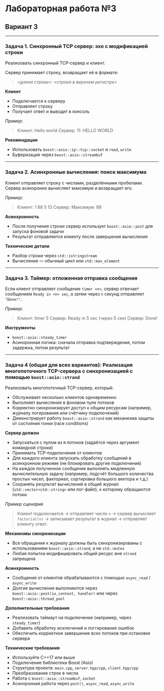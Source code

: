 # Лабораторная работа №3

## Вариант 3

---

### Задача 1. Синхронный TCP сервер: эхо с модификацией строки

Реализовать синхронный TCP-сервер и клиент.

Сервер принимает строку, возвращает её в формате:

> *\<длина строки\>: \<строка в верхнем регистре\>*

**Клиент**
- Подключается к серверу
- Отправляет строку
- Получает ответ и выводит в консоль

*Пример*:

> Клиент: Hello world
> Сервер: 11: HELLO WORLD

**Рекомендации**
- Использовать `boost::asio::ip::tcp::socket` и `read`, `write`
- Буферизация через `boost::asio::streambuf`

---

### Задача 2. Асинхронные вычисления: поиск максимума

Клиент отправляет строку с числами, разделёнными пробелами.  
Сервер асинхронно вычисляет максимум и возвращает его.

*Пример*:

> Клиент: 1 88 5 13
> Сервер: Максимум: 88

**Асинхронность**
- После получения строки сервер использует `boost::asio::post` для запуска фоновой задачи
- Результат отправляется клиенту после завершения вычисления

**Технические детали**
- Разбор строки через `std::istringstream`
- Вычисление — обычный цикл или `std::max_element`

---

### Задача 3. Таймер: отложенная отправка сообщения

Если клиент отправляет сообщение `timer <n>`, сервер отвечает сообщением `Ready in <n> sec`, а затем через `n` секунд отправляет `"Done!"`.

*Пример*:

> Клиент: timer 5
> Сервер: Ready in 5 sec
> (через 5 сек)
> Сервер: Done!

**Инструменты**
- `boost::asio::steady_timer`
- Асинхронная логика: сначала отправка подтверждения, потом задержка, потом результат

---

### Задача 4 (общая для всех вариантов): Реализация многопоточного TCP-сервера с синхронизацией с помощью `boost::asio::strand`

Реализовать многопоточный TCP-сервер, который:
- Обслуживает несколько клиентов одновременно
- Выполняет вычисления в фоновом пуле потоков
- Корректно синхронизирует доступ к общим ресурсам (например, журналу логирования или счётчику подключений)
- Демонстрирует работу `boost::asio::strand` как механизма защиты от состояния гонки (race conditions)

**Сервер должен**
- Запускаться с пулом из `N` потоков (задаётся через аргумент командной строки)
- Принимать TCP-подключения от клиентов
- Для каждого клиента запускать обработку сообщений в асинхронном режиме (не блокировать другие подключения)
- На каждое полученное сообщение выполнять медленную вычислительную задачу (например, подсчёт большого количества простых чисел, факториал, сортировка большого вектора и т.д.)
- Сохранять результат вычислений в общий журнал (`std::vector<std::string>` или лог-файл), к которому обращаются потоки

*Пример сценария*
> Клиент подключается → отправляет число `n` → сервер вычисляет `factorial(n)` → записывает результат в журнал → отправляет клиенту ответ.

**Механизмы синхронизации**
- Все обращения к журналу должны быть синхронизированы с использованием `boost::asio::strand`, а не `std::mutex`
- Любая попытка модифицировать общий ресурс вне `strand` запрещена

**Асинхронность**
- Сообщения от клиентов обрабатываются с помощью `async_read` / `async_write`
- Долгие вычисления выполняются через `boost::asio::post(io_context, handler)` или через `boost::asio::thread_pool`

**Дополнительные требования**
- Реализовать таймаут на подключение (например, через `steady_timer`)
- Добавить обработку исключений и логгирование ошибок
- Обеспечить корректное завершение всех потоков при остановке сервера

**Технические требования**
- Используйте C++17 или выше
- Подключение библиотеки Boost (Asio)
- Структура проекта: `main.cpp`, `server.hpp/cpp`, `client.hpp/cpp`
- Преобразование строк в числа
- Работа с `boost::asio::streambuf`, `socket`
- Асинхронная работа через `post()`, `async_read`, `async_write`

